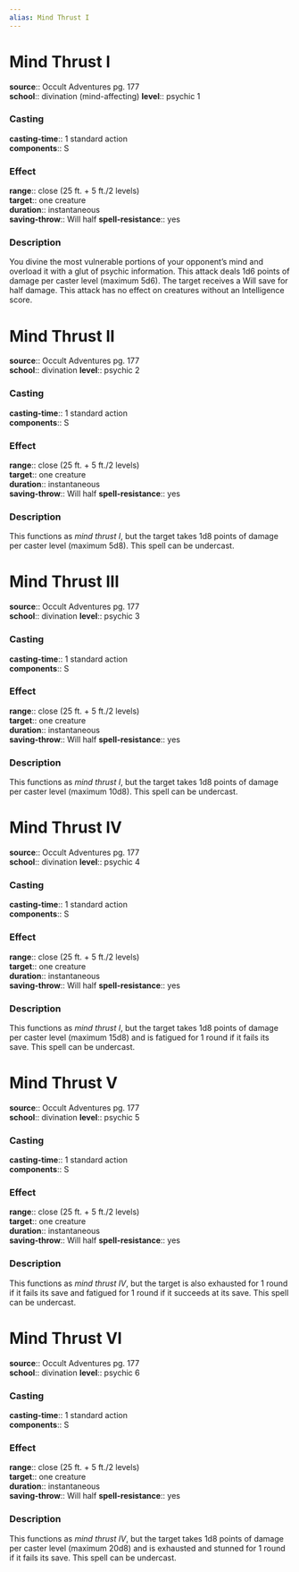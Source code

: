 ```yaml
---
alias: Mind Thrust I
---
```


# Mind Thrust I 

**source**:: Occult Adventures pg. 177  
**school**:: divination (mind-affecting)
**level**:: psychic 1

### Casting 

**casting-time**:: 1 standard action  
**components**:: S

### Effect 

**range**:: close (25 ft. + 5 ft./2 levels)  
**target**:: one creature  
**duration**:: instantaneous  
**saving-throw**:: Will half
**spell-resistance**:: yes

### Description 

You divine the most vulnerable portions of your opponent’s mind and overload it with a glut of psychic information. This attack deals 1d6 points of damage per caster level (maximum 5d6). The target receives a Will save for half damage. This attack has no effect on creatures without an Intelligence score.

# Mind Thrust II 

**source**:: Occult Adventures pg. 177  
**school**:: divination
**level**:: psychic 2

### Casting 

**casting-time**:: 1 standard action  
**components**:: S

### Effect 

**range**:: close (25 ft. + 5 ft./2 levels)  
**target**:: one creature  
**duration**:: instantaneous  
**saving-throw**:: Will half
**spell-resistance**:: yes

### Description 

This functions as *mind thrust I*, but the target takes 1d8 points of damage per caster level (maximum 5d8). This spell can be undercast.

# Mind Thrust III 

**source**:: Occult Adventures pg. 177  
**school**:: divination
**level**:: psychic 3

### Casting 

**casting-time**:: 1 standard action  
**components**:: S

### Effect 

**range**:: close (25 ft. + 5 ft./2 levels)  
**target**:: one creature  
**duration**:: instantaneous  
**saving-throw**:: Will half
**spell-resistance**:: yes

### Description 

This functions as *mind thrust I*, but the target takes 1d8 points of damage per caster level (maximum 10d8). This spell can be undercast.

# Mind Thrust IV 

**source**:: Occult Adventures pg. 177  
**school**:: divination
**level**:: psychic 4

### Casting 

**casting-time**:: 1 standard action  
**components**:: S

### Effect 

**range**:: close (25 ft. + 5 ft./2 levels)  
**target**:: one creature  
**duration**:: instantaneous  
**saving-throw**:: Will half
**spell-resistance**:: yes

### Description 

This functions as *mind thrust I*, but the target takes 1d8 points of damage per caster level (maximum 15d8) and is fatigued for 1 round if it fails its save. This spell can be undercast.

# Mind Thrust V 

**source**:: Occult Adventures pg. 177  
**school**:: divination
**level**:: psychic 5

### Casting 

**casting-time**:: 1 standard action  
**components**:: S

### Effect 

**range**:: close (25 ft. + 5 ft./2 levels)  
**target**:: one creature  
**duration**:: instantaneous  
**saving-throw**:: Will half
**spell-resistance**:: yes

### Description 

This functions as *mind thrust IV*, but the target is also exhausted for 1 round if it fails its save and fatigued for 1 round if it succeeds at its save. This spell can be undercast.

# Mind Thrust VI 

**source**:: Occult Adventures pg. 177  
**school**:: divination
**level**:: psychic 6

### Casting 

**casting-time**:: 1 standard action  
**components**:: S

### Effect 

**range**:: close (25 ft. + 5 ft./2 levels)  
**target**:: one creature  
**duration**:: instantaneous  
**saving-throw**:: Will half
**spell-resistance**:: yes

### Description 

This functions as *mind thrust IV*, but the target takes 1d8 points of damage per caster level (maximum 20d8) and is exhausted and stunned for 1 round if it fails its save. This spell can be undercast.
